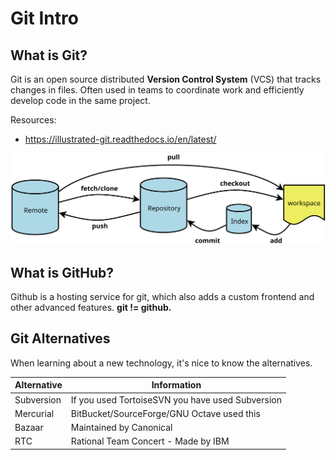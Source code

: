 # Git Intro
## What is Git?
Git is an open source distributed **Version Control System** (VCS) that tracks
changes in files. Often used in teams to coordinate work and efficiently
develop code in the same project.

Resources:
* https://illustrated-git.readthedocs.io/en/latest/

![Add SSH Key](./Pictures/git-flows.svg)


## What is GitHub?
Github is a hosting service for git, which also adds a custom frontend and other
advanced features. **git != github.**

## Git Alternatives
When learning about a new technology, it's nice to know the alternatives.

|Alternative|Information|
|-----------|-----|
|Subversion|If you used TortoiseSVN you have used Subversion|
|Mercurial|BitBucket/SourceForge/GNU Octave used this|
|Bazaar|Maintained by Canonical|
|RTC|Rational Team Concert - Made by IBM|
